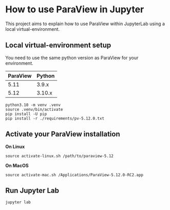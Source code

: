 # How to use ParaView in Jupyter

This project aims to explain how to use ParaView within JupyterLab using a local virtual-environment. 

## Local virtual-environment setup

You need to use the same python version as ParaView for your environment. 

| ParaView | Python |
| -------- | ------ |
| 5.11     | 3.9.x  |
| 5.12     | 3.10.x |

```
python3.10 -m venv .venv
source .venv/bin/activate
pip install -U pip
pip install -r ./requirements/pv-5.12.0.txt
```

## Activate your ParaView installation

__On Linux__

```
source activate-linux.sh /path/to/paraview-5.12
```

__On MacOS__

```
source activate-mac.sh /Applications/ParaView-5.12.0-RC2.app
```

## Run Jupyter Lab

```
jupyter lab
```